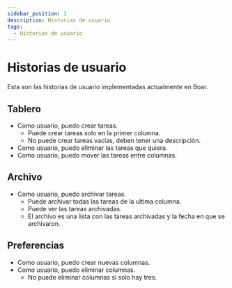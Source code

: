 ```yaml
---
sidebar_position: 3
description: Historias de usuario
tags: 
  - Historias de usuario
---
```


# Historias de usuario

Esta son las historias de usuario implementadas actualmente en Boar.

## Tablero

* Como usuario, puedo crear tareas.
  * Puede crear tareas solo en la primer columna.
  * No puede crear tareas vacías, deben tener una descripción.
* Como usuario, puedo eliminar las tareas que quiera.
* Como usuario, puedo mover las tareas entre columnas.

## Archivo

* Como usuario, puedo archivar tareas.
  * Puede archivar todas las tareas de la ultima columna.
  * Puede ver las tareas archivadas.
  * El archivo es una lista con las tareas archivadas y la fecha en que se archivaron.

## Preferencias

* Como usuario, puedo crear nuevas columnas.
* Como usuario, puedo eliminar columnas.
  * No puede eliminar columnas si solo hay tres.